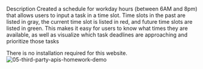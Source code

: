 Description
Created a schedule for workday hours (between 6AM and 8pm) that allows users to input a task in a time slot. Time slots in the past are listed in gray, the current time slot is listed in red, and future time slots are listed in green. This makes it easy for users to know what times they are available, as well as visualize which task deadlines are approaching and prioritize those tasks

There is no installation required for this website. 
![05-third-party-apis-homework-demo](https://user-images.githubusercontent.com/123913103/229635952-63a342b8-61a4-4cb1-a0d6-791852f2a313.gif)
